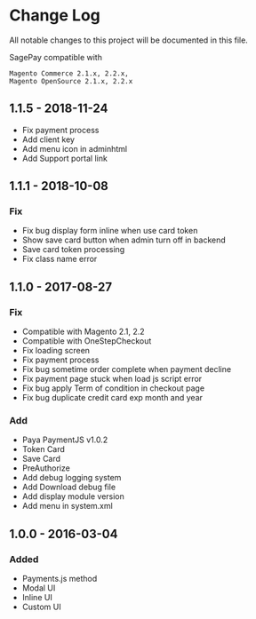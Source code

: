 # Change Log
All notable changes to this project will be documented in this file.

SagePay compatible with 
```
Magento Commerce 2.1.x, 2.2.x, 
Magento OpenSource 2.1.x, 2.2.x
```
## 1.1.5 - 2018-11-24
-   Fix payment process
-   Add client key
-   Add menu icon in adminhtml
-   Add Support portal link

## 1.1.1 - 2018-10-08
### Fix
-   Fix bug display form inline when use card token
-   Show save card button when admin turn off in backend
-   Save card token processing
-   Fix class name error

## 1.1.0 - 2017-08-27
### Fix
-   Compatible with Magento 2.1, 2.2
-   Compatible with OneStepCheckout
-   Fix loading screen
-   Fix payment process
-   Fix bug sometime order complete when payment decline
-   Fix payment page stuck when load js script error
-   Fix bug apply Term of condition in checkout page
-   Fix bug duplicate credit card exp month and year

### Add
-   Paya PaymentJS v1.0.2
-   Token Card
-   Save Card
-   PreAuthorize
-   Add debug logging system
-   Add Download debug file
-   Add display module version
-   Add menu in system.xml

## 1.0.0 - 2016-03-04
### Added
-   Payments.js method
-   Modal UI
-   Inline UI
-   Custom UI

